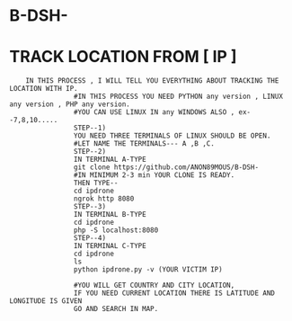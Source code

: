 # B-DSH-
# TRACK LOCATION FROM [ IP ]
 
        IN THIS PROCESS , I WILL TELL YOU EVERYTHING ABOUT TRACKING THE LOCATION WITH IP.
                    #IN THIS PROCESS YOU NEED PYTHON any version , LINUX any version , PHP any version.
                    #YOU CAN USE LINUX IN any WINDOWS ALSO , ex--7,8,10.....
                    STEP--1)
                    YOU NEED THREE TERMINALS OF LINUX SHOULD BE OPEN.
                    #LET NAME THE TERMINALS--- A ,B ,C.
                    STEP--2)
                    IN TERMINAL A-TYPE
                    git clone https://github.com/ANON89MOUS/B-DSH-
                    #IN MINIMUM 2-3 min YOUR CLONE IS READY.
                    THEN TYPE--
                    cd ipdrone
                    ngrok http 8080
                    STEP--3)
                    IN TERMINAL B-TYPE
                    cd ipdrone
                    php -S localhost:8080
                    STEP--4)
                    IN TERMINAL C-TYPE
                    cd ipdrone
                    ls
                    python ipdrone.py -v (YOUR VICTIM IP)
                    
                    #YOU WILL GET COUNTRY AND CITY LOCATION,
                    IF YOU NEED CURRENT LOCATION THERE IS LATITUDE AND LONGITUDE IS GIVEN
                    GO AND SEARCH IN MAP.
                    
                    
                  

